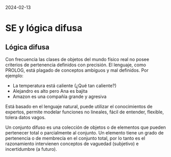 2024-02-13
# SE y lógica difusa

## Lógica difusa

Con frecuencia las clases de objetos del mundo físico real no posee criterios de pertenencia definidos con precisión. El lenguaje, como PROLOG, está plagado de conceptos ambiguos y mal definidos. Por ejemplo:
- La temperatura está caliente (¿Qué tan caliente?)
- Alejandro es alto pero Ana es bajita
- Amazon es una compañía grande y agresiva

Está basado en el lenguaje natural, puede utilizar el conocimientos de expertos, permite modelar funciones no lineales, fácil de entender, flexible, tolera datos vagos.

Un conjunto difuso es una colección de objetos o de elementos que pueden pertenecer total o parcialmente al conjunto. Un elemento tiene un grado de pertenencia o de membrecía en el conjunto total, por lo tanto es el razonamiento intervienen conceptos de vaguedad (subjetivo) e incertidumbre (a futuro).